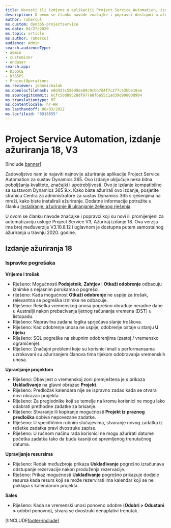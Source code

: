 ```yaml
---
title: Novosti ili izmjene u aplikaciji Project Service Automation, izdanje ažuriranja 18, V3
description: U ovom se članku navode značajke i popravci dostupni u ažuriranju 18., V3 za automatizaciju usluge project service.
author: ruhercul
ms.custom: dyn365-projectservice
ms.date: 04/27/2020
ms.topic: article
ms.author: ruhercul
audience: Admin
search.audienceType:
- admin
- customizer
- enduser
search.app:
- D365CE
- D365PS
- ProjectOperations
ms.reviewer: johnmichalak
ms.openlocfilehash: e8d423c550d9aa09c9cbb7d4f7c277c43bbe10ae
ms.sourcegitcommit: 6cfc50d89528df977a8f6a55c1ad39d99800d9b4
ms.translationtype: MT
ms.contentlocale: hr-HR
ms.lasthandoff: 06/03/2022
ms.locfileid: "8918855"
---
```

# <a name="project-service-automation-update-release-18-v3"></a>Project Service Automation, izdanje ažuriranja 18, V3

[!include [banner](../includes/psa-now-project-operations.md)]

Zadovoljstvo nam je najaviti najnovije ažuriranje aplikacije Project Service Automation za sustav Dynamics 365. Ovo izdanje uključuje neka bitna poboljšanja kvalitete, značajki i upotrebljivosti. Ovo je izdanje kompatibilno sa sustavom Dynamics 365 9.x. Kako biste ažurirali ovo izdanje, posjetite stranicu Centra za administratore za sustav Dynamics 365 s rješenjima na mreži, kako biste instalirali ažuriranje. Dodatne informacije potražite u članku [Instaliranje, ažuriranje ili uklanjanje željenog rješenja](/power-platform/admin/install-remove-preferred-solution).

U ovom se članku navode značajke i popravci koji su novi ili promijenjeni za automatizaciju usluge Project Service V3, Ažuriraj izdanje 18. Ova verzija ima broj međuverzije V3.10.8.12 i uglavnom je dostupna putem samostalnog ažuriranja u travnju 2020. godine.

## <a name="update-release-18"></a>Izdanje ažuriranja 18

### <a name="bug-fixes"></a>Ispravke pogrešaka

**Vrijeme i trošak**

- Rješeno: Mogućnosti **Podsjetnik**, **Zahtjev** i **Otkaži odobrenje** odbacuju iznimke s nejasnim porukama o pogrešci.
- riješeno: Kada mogućnost **Otkaži odobrenje** ne uspije za trošak, relevantna se pogreška iznimke ne odbacuje.
- Riješeno: Rešetka vremenskog unosa pogrešno obrađuje neradne dane u Australiji nakon prebacivanja ljetnog računanja vremena (DST) u listopadu.
- Riješeno: Nepravilna zadana logika sprječava slanje troškova.
- Riješeno: Kad odobrenje unosa ne uspije, odobrenje ostaje u stanju **U tijeku**.
- Riješeno: SQL pogreške na skupnim odobrenjima (zastoj / vremensko ograničenje).
- Riješeno: Značajni problemi koje su korisnici imali s performansama uzrokovani su ažuriranjem članova tima tijekom odobravanja vremenskih unosa.

**Upravljanje projektom**

- Riješeno: Obavijest o vremenskoj zoni premještena je s prikaza **Usklađivanje** na glavni obrazac **Projekt**.
- Riješeno: Predložak kalendara nije se ispravno zadao kada se otvara novi obrazac projekta.
- Riješeno: Za preglednike koji se temelje na kromu korisnici ne mogu lako odabrati prethodne zadatke za brisanje.
- Riješeno: Stvaranje ili kopiranje mogućnosti **Projekt iz praznog predloška** dobiva nepovezane zadatke.
- Riješeno: U specifičnim rubnim slučajevima, stvaranje novog zadatka iz rešetke zadatka pravi dvostruke zapise.
- Riješeno: U ručnom načinu rada korisnici ne mogu ažurirati datume početka zadatka tako da budu kasniji od spremljenog trenutačnog datuma.

**Upravljanje resursima**

- Riješeno: Redak međuzbroja prikaza **Usklađivanje** pogrešno izračunava odstupanje rezervacije nakon produženja rezervacije.
- Rješeno: Prikaz mogućnosti **Usklađivanje** pogrešno prikazuje dodjele resursa kada resurs koji se može rezervirati ima kalendar koji se ne poklapa s kalendarom projekta.

**Sales**

- Riješeno: Kada se vremenski unosi ponovno odobre (**Odobri > Odustani >** odobri ponovno), stvara se dvostruki nenaplativi trenutak.


[!INCLUDE[footer-include](../includes/footer-banner.md)]
